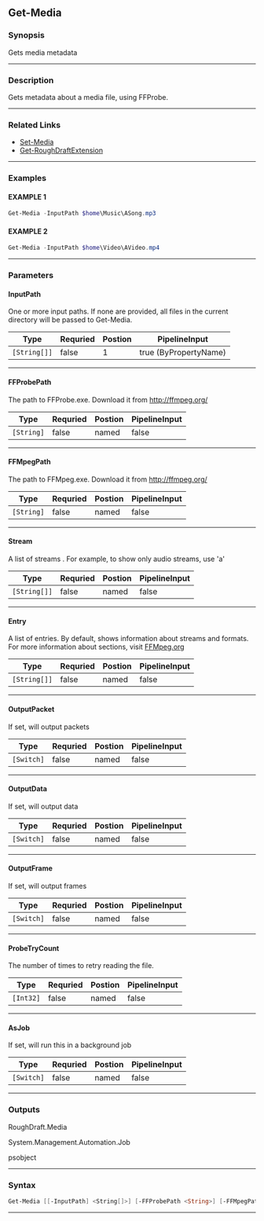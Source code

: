 
Get-Media
---------
### Synopsis
Gets media metadata

---
### Description

Gets metadata about a media file, using FFProbe.

---
### Related Links
* [Set-Media](Set-Media.md)
* [Get-RoughDraftExtension](Get-RoughDraftExtension.md)
---
### Examples
#### EXAMPLE 1
```PowerShell
Get-Media -InputPath $home\Music\ASong.mp3
```

#### EXAMPLE 2
```PowerShell
Get-Media -InputPath $home\Video\AVideo.mp4
```

---
### Parameters
#### **InputPath**

One or more input paths.
If none are provided, all files in the current directory will be passed to Get-Media.



|Type            |Requried|Postion|PipelineInput        |
|----------------|--------|-------|---------------------|
|```[String[]]```|false   |1      |true (ByPropertyName)|
---
#### **FFProbePath**

The path to FFProbe.exe.  Download it from http://ffmpeg.org/



|Type          |Requried|Postion|PipelineInput|
|--------------|--------|-------|-------------|
|```[String]```|false   |named  |false        |
---
#### **FFMpegPath**

The path to FFMpeg.exe.  Download it from http://ffmpeg.org/



|Type          |Requried|Postion|PipelineInput|
|--------------|--------|-------|-------------|
|```[String]```|false   |named  |false        |
---
#### **Stream**

A list of streams .
For example, to show only audio streams, use 'a'



|Type            |Requried|Postion|PipelineInput|
|----------------|--------|-------|-------------|
|```[String[]]```|false   |named  |false        |
---
#### **Entry**

A list of entries.
By default, shows information about streams and formats.
For more information about sections, visit [FFMpeg.org](https://ffmpeg.org/ffprobe.html#Main-options)



|Type            |Requried|Postion|PipelineInput|
|----------------|--------|-------|-------------|
|```[String[]]```|false   |named  |false        |
---
#### **OutputPacket**

If set, will output packets



|Type          |Requried|Postion|PipelineInput|
|--------------|--------|-------|-------------|
|```[Switch]```|false   |named  |false        |
---
#### **OutputData**

If set, will output data



|Type          |Requried|Postion|PipelineInput|
|--------------|--------|-------|-------------|
|```[Switch]```|false   |named  |false        |
---
#### **OutputFrame**

If set, will output frames



|Type          |Requried|Postion|PipelineInput|
|--------------|--------|-------|-------------|
|```[Switch]```|false   |named  |false        |
---
#### **ProbeTryCount**

The number of times to retry reading the file.



|Type         |Requried|Postion|PipelineInput|
|-------------|--------|-------|-------------|
|```[Int32]```|false   |named  |false        |
---
#### **AsJob**

If set, will run this in a background job



|Type          |Requried|Postion|PipelineInput|
|--------------|--------|-------|-------------|
|```[Switch]```|false   |named  |false        |
---
### Outputs
RoughDraft.Media


System.Management.Automation.Job


psobject


---
### Syntax
```PowerShell
Get-Media [[-InputPath] <String[]>] [-FFProbePath <String>] [-FFMpegPath <String>] [-Stream <String[]>] [-Entry <String[]>] [-OutputPacket] [-OutputData] [-OutputFrame] [-ProbeTryCount <Int32>] [-AsJob] [<CommonParameters>]
```
---



